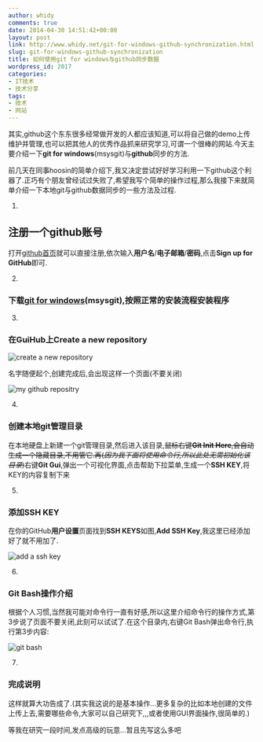 ```yaml
---
author: whidy
comments: true
date: 2014-04-30 14:51:42+00:00
layout: post
link: http://www.whidy.net/git-for-windows-github-synchronization.html
slug: git-for-windows-github-synchronization
title: 如何使用git for windows与github同步数据
wordpress_id: 2017
categories:
- IT技术
- 技术分享
tags:
- 技术
- 网站
---
```


其实,github这个东东很多经常做开发的人都应该知道,可以将自己做的demo上传维护并管理,也可以把其他人的优秀作品抓来研究学习,可谓一个很棒的网站.今天主要介绍一下**git for windows**(msysgit)与**github**同步的方法.

前几天在同事hoosin的简单介绍下,我又决定尝试好好学习利用一下github这个利器了.正巧有个朋友曾经试过失败了,希望我写个简单的操作过程,那么我接下来就简单介绍一下本地git与github数据同步的一些方法及过程.<!-- more -->



	
  1. 


## 注册一个github账号


打开[github首页](https://github.com/)就可以直接注册,依次输入**用户名**/**电子邮箱**/**密码**,点击**Sign up for GitHub**即可.

	
  2. 


### 下载[**git for windows**](http://msysgit.github.io/)(msysgit),按照正常的安装流程安装程序




	
  3. 


### 在GuiHub上**Create a new repository**


![create a new repository](http://www.whidy.net/wp-content/uploads/2014/04/create_new_repository.png)

名字随便起个,创建完成后,会出现这样一个页面(不要关闭)

![my github repositry](http://www.whidy.net/wp-content/uploads/2014/04/my_github-400x314.png)

	
  4. 


### 创建本地git管理目录


在本地硬盘上新建一个git管理目录,然后进入该目录,<del>鼠标右键**Git Init Here**,会自动生成一个隐藏目录,不用管它.再(_因为我下面将使用命令行,所以此处无需初始化该目录_)</del>右键**Git Gui**,弹出一个可视化界面,点击帮助下拉菜单,生成一个**SSH KEY**,将KEY的内容复制下来

	
  5. 


### 添加SSH KEY


在你的GitHub**用户设置**页面找到**SSH KEYS**如图,**Add SSH Key**,我这里已经添加好了就不用加了.

![add a ssh key](http://www.whidy.net/wp-content/uploads/2014/04/ssh_keys-400x251.png)

	
  6. 


### Git Bash操作介绍


根据个人习惯,当然我可能对命令行一直有好感,所以这里介绍命令行的操作方式,第3步说了页面不要关闭,此刻可以试试了.在这个目录内,右键Git Bash弹出命令行,执行第3步内容:

![git bash](http://www.whidy.net/wp-content/uploads/2014/04/git_bash-400x422.png)

	
  7. 


### 完成说明


这样就算大功告成了.(其实我这说的是基本操作...更多复杂的比如本地创建的文件上传上去,需要哪些命令,大家可以自己研究下,,,或者使用GUI界面操作,很简单的.)


等我在研究一段时间,发点高级的玩意...暂且先写这么多吧
